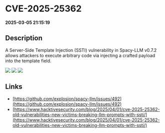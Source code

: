 # CVE-2025-25362

**2025-03-05 21:15:19**

## Description
A Server-Side Template Injection (SSTI) vulnerability in Spacy-LLM v0.7.2 allows attackers to execute arbitrary code via injecting a crafted payload into the template field.

![](https://img.shields.io/static/v1?label=Score&message=9.8&color=red)
![](https://img.shields.io/static/v1?label=Severity&message=CRITICAL&color=red)
![](https://img.shields.io/static/v1?label=CWE&message=RCE&color=green)

## Links
- [https://github.com/explosion/spacy-llm/issues/492](https://github.com/explosion/spacy-llm/issues/492)
- [https://www.hacktivesecurity.com/blog/2025/04/01/cve-2025-25362-old-vulnerabilities-new-victims-breaking-llm-prompts-with-ssti/](https://www.hacktivesecurity.com/blog/2025/04/01/cve-2025-25362-old-vulnerabilities-new-victims-breaking-llm-prompts-with-ssti/)
